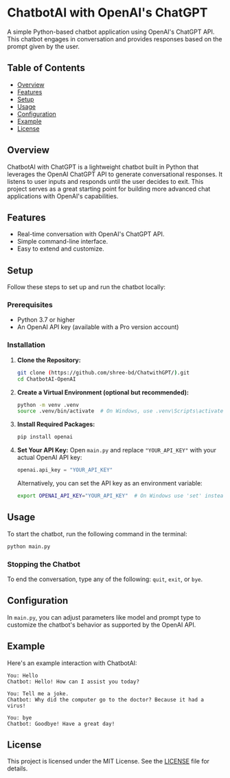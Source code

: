 
# ChatbotAI with OpenAI's ChatGPT

A simple Python-based chatbot application using OpenAI's ChatGPT API. This chatbot engages in conversation and provides responses based on the prompt given by the user.

## Table of Contents
- [Overview](#overview)
- [Features](#features)
- [Setup](#setup)
- [Usage](#usage)
- [Configuration](#configuration)
- [Example](#example)
- [License](#license)

## Overview
ChatbotAI with ChatGPT is a lightweight chatbot built in Python that leverages the OpenAI ChatGPT API to generate conversational responses. It listens to user inputs and responds until the user decides to exit. This project serves as a great starting point for building more advanced chat applications with OpenAI's capabilities.

## Features
- Real-time conversation with OpenAI's ChatGPT API.
- Simple command-line interface.
- Easy to extend and customize.

## Setup
Follow these steps to set up and run the chatbot locally:

### Prerequisites
- Python 3.7 or higher
- An OpenAI API key (available with a Pro version account)

### Installation
1. **Clone the Repository:**
   ```bash
   git clone (https://github.com/shree-bd/ChatwithGPT/).git
   cd ChatbotAI-OpenAI
   ```

2. **Create a Virtual Environment (optional but recommended):**
   ```bash
   python -m venv .venv
   source .venv/bin/activate  # On Windows, use .venv\Scripts\activate
   ```

3. **Install Required Packages:**
   ```bash
   pip install openai
   ```

4. **Set Your API Key:**
   Open `main.py` and replace `"YOUR_API_KEY"` with your actual OpenAI API key:
   ```python
   openai.api_key = "YOUR_API_KEY"
   ```

   Alternatively, you can set the API key as an environment variable:
   ```bash
   export OPENAI_API_KEY="YOUR_API_KEY"  # On Windows use 'set' instead of 'export'
   ```

## Usage
To start the chatbot, run the following command in the terminal:

```bash
python main.py
```

### Stopping the Chatbot
To end the conversation, type any of the following: `quit`, `exit`, or `bye`.

## Configuration
In `main.py`, you can adjust parameters like model and prompt type to customize the chatbot's behavior as supported by the OpenAI API.

## Example
Here's an example interaction with ChatbotAI:
```plaintext
You: Hello
Chatbot: Hello! How can I assist you today?

You: Tell me a joke.
Chatbot: Why did the computer go to the doctor? Because it had a virus!

You: bye
Chatbot: Goodbye! Have a great day!
```

## License
This project is licensed under the MIT License. See the [LICENSE](LICENSE) file for details.
